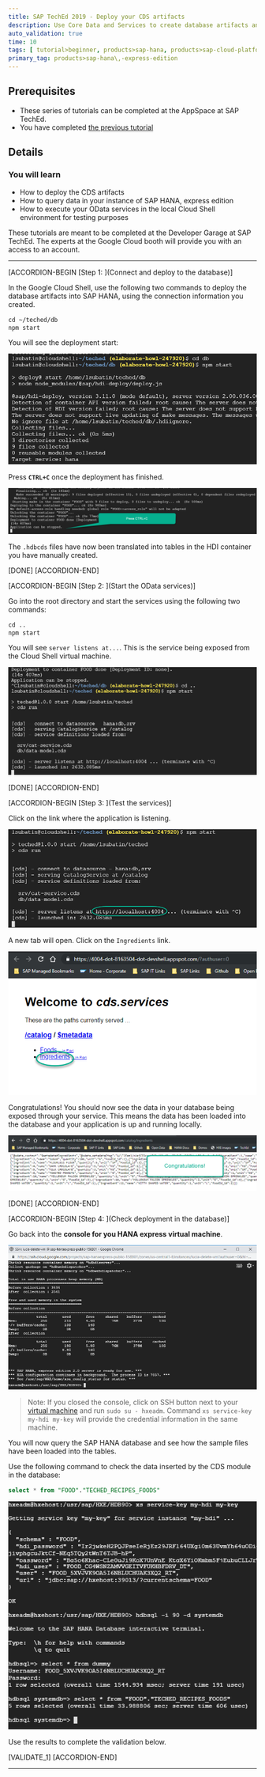 ```yaml
---
title: SAP TechEd 2019 - Deploy your CDS artifacts
description: Use Core Data and Services to create database artifacts and expose services
auto_validation: true
time: 10
tags: [ tutorial>beginner, products>sap-hana, products>sap-cloud-platform]
primary_tag: products>sap-hana\,-express-edition
---
```


## Prerequisites
- These series of tutorials can be completed at the AppSpace at SAP TechEd.
- You have completed [the previous tutorial](teched-google-cloud-run-3)

## Details
### You will learn
  - How to deploy the CDS artifacts
  - How to query data in your instance of SAP HANA, express edition
  - How to execute your OData services in the local Cloud Shell environment for testing purposes

These tutorials are meant to be completed at the Developer Garage at SAP TechEd. The experts at the Google Cloud booth will provide you with an access to an account.

---

[ACCORDION-BEGIN [Step 1: ](Connect and deploy to the database)]

In the Google Cloud Shell, use the following two commands to deploy the database artifacts into SAP HANA, using the connection information you created.

```ssh
cd ~/teched/db
npm start
```
You will see the deployment start:

![deploy to db](1.png)

Press **`CTRL+C`** once the deployment has finished.

![deploy to db](2.png)

The `.hdbcds` files have now been translated into tables in the HDI container you have manually created.

[DONE]
[ACCORDION-END]

[ACCORDION-BEGIN [Step 2: ](Start the OData services)]

Go into the root directory and start the services using the following two commands:

```ssh
cd ..
npm start
```

You will see `server listens at...`. This is the service being exposed from the Cloud Shell virtual machine.

![deploy service](3.png)

[DONE]
[ACCORDION-END]


[ACCORDION-BEGIN [Step 3: ](Test the services)]

Click on the link where the application is listening.

![deploy to db](4.png)

A new tab will open. Click on the `Ingredients` link.

![deploy to db](5.png)

Congratulations! You should now see the data in your database being exposed through your service. This means the data has been loaded into the database and your application is up and running locally.

![deploy to db](6.png)

[DONE]
[ACCORDION-END]

[ACCORDION-BEGIN [Step 4: ](Check deployment in the database)]

Go back into the **console for you HANA express virtual machine**.

![HANA ssh](10.png)

> Note: If you closed the console, click on SSH button next to your [virtual machine](https://console.cloud.google.com/compute/instances) and run `sudo su - hxeadm`.
> Command `xs service-key my-hdi my-key` will provide the credential information in the same machine.

You will now query the SAP HANA database and see how the sample files have been loaded into the tables.

Use the following command to check the data inserted by the CDS module in the database:

```sql
select * from "FOOD"."TECHED_RECIPES_FOODS"
```

![deploy to db](7.png)

Use the results to complete the validation below.

[VALIDATE_1]
[ACCORDION-END]

---
